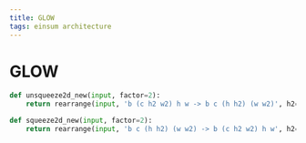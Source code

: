 ```yaml
---
title: GLOW
tags: einsum architecture 
---
```


# GLOW

```python
def unsqueeze2d_new(input, factor=2):
    return rearrange(input, 'b (c h2 w2) h w -> b c (h h2) (w w2)', h2=factor, w2=factor)

def squeeze2d_new(input, factor=2):
    return rearrange(input, 'b c (h h2) (w w2) -> b (c h2 w2) h w', h2=factor, w2=factor)
```





















































